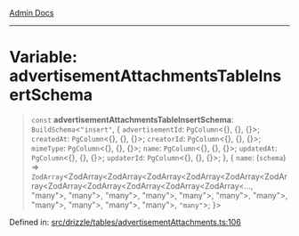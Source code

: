 [Admin Docs](/)

***

# Variable: advertisementAttachmentsTableInsertSchema

> `const` **advertisementAttachmentsTableInsertSchema**: `BuildSchema`\<`"insert"`, \{ `advertisementId`: `PgColumn`\<\{\}, \{\}, \{\}\>; `createdAt`: `PgColumn`\<\{\}, \{\}, \{\}\>; `creatorId`: `PgColumn`\<\{\}, \{\}, \{\}\>; `mimeType`: `PgColumn`\<\{\}, \{\}, \{\}\>; `name`: `PgColumn`\<\{\}, \{\}, \{\}\>; `updatedAt`: `PgColumn`\<\{\}, \{\}, \{\}\>; `updaterId`: `PgColumn`\<\{\}, \{\}, \{\}\>; \}, \{ `name`: (`schema`) => `ZodArray`\<ZodArray\<ZodArray\<ZodArray\<ZodArray\<ZodArray\<ZodArray\<ZodArray\<ZodArray\<ZodArray\<ZodArray\<ZodArray\<..., "many"\>, "many"\>, "many"\>, "many"\>, "many"\>, "many"\>, "many"\>, "many"\>, "many"\>, "many"\>, "many"\>, `"many"`\>; \}\>

Defined in: [src/drizzle/tables/advertisementAttachments.ts:106](https://github.com/PalisadoesFoundation/talawa-api/blob/be5955174726b793a9d0896706e81c3e939858bf/src/drizzle/tables/advertisementAttachments.ts#L106)
